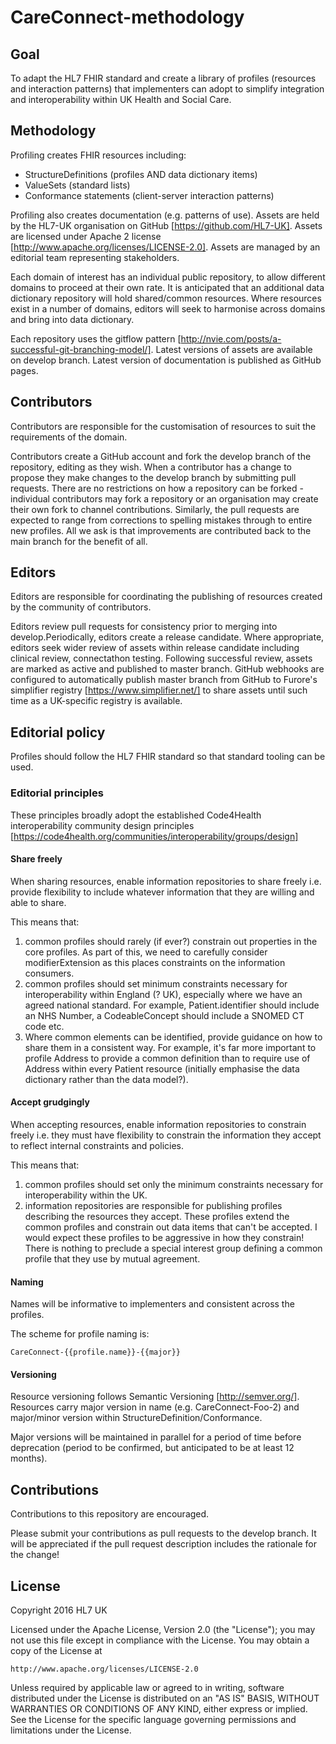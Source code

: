 # CareConnect-methodology

## Goal
To adapt the HL7 FHIR standard and create a library of profiles (resources and interaction patterns) that implementers can adopt to simplify integration and interoperability within UK Health and Social Care.

## Methodology
Profiling creates FHIR resources including: 

- StructureDefinitions (profiles AND data dictionary items)
- ValueSets (standard lists)
- Conformance statements (client-server interaction patterns)

Profiling also creates documentation (e.g. patterns of use). Assets are held by the HL7-UK organisation on GitHub [https://github.com/HL7-UK]. Assets are licensed under Apache 2 license [http://www.apache.org/licenses/LICENSE-2.0]. Assets are managed by an editorial team representing stakeholders.

Each domain of interest has an individual public repository, to allow different domains to proceed at their own rate. It is anticipated that an additional data dictionary repository will hold shared/common resources. Where resources exist in a number of domains, editors will seek to harmonise across domains and bring into data dictionary.

Each repository uses the gitflow pattern [http://nvie.com/posts/a-successful-git-branching-model/]. Latest versions of assets are available on develop branch. Latest version of documentation is published as GitHub pages.

## Contributors
Contributors are responsible for the customisation of resources to suit the requirements of the domain.

Contributors create a GitHub account and fork the develop branch of the repository, editing as they wish. When a contributor has a change to propose they make changes to the develop branch by submitting pull requests. There are no restrictions on how a repository can be forked - individual contributors may fork a repository or an organisation may create their own fork to channel contributions. Similarly, the pull requests are expected to range from corrections to spelling mistakes through to entire new profiles. All we ask is that improvements are contributed back to the main branch for the benefit of all.

## Editors
Editors are responsible for coordinating the publishing of resources created by the community of contributors.

Editors review pull requests for consistency prior to merging into develop.Periodically, editors create a release candidate. Where appropriate, editors seek wider review of assets within release candidate including clinical review, connectathon testing. Following successful review, assets are marked as active and published to master branch. GitHub webhooks are configured to automatically publish master branch from GitHub to Furore's simplifier registry [https://www.simplifier.net/] to share  assets until such time as a UK-specific registry is available.

## Editorial policy
Profiles should follow the HL7 FHIR standard so that standard tooling can be used.

### Editorial principles
These principles broadly adopt the established Code4Health interoperability community design principles [https://code4health.org/communities/interoperability/groups/design]

#### Share freely
When sharing resources, enable information repositories to share freely i.e. provide flexibility to include whatever information that they are willing and able to share.

This means that:

1. common profiles should rarely (if ever?) constrain out properties in the core profiles. As part of this, we need to carefully consider modifierExtension as this places constraints on the information consumers.
2. common profiles should set minimum constraints necessary for interoperability within England (? UK), especially where we have an agreed national standard. For example, Patient.identifier should include an NHS Number, a CodeableConcept should include a SNOMED  CT code etc.
3. Where common elements can be identified, provide guidance on how to share them in a consistent way. For example, it's far more important to profile Address to provide a common definition than to require use of Address within every Patient resource (initially emphasise the data dictionary rather than the data model?).

#### Accept grudgingly
When accepting resources, enable information repositories to constrain freely i.e. they must have flexibility to constrain the information they accept to reflect internal constraints and policies.

This means that:

1. common profiles should set only the minimum constraints necessary for interoperability within the UK.
2. information repositories are responsible for publishing profiles describing the resources they accept. These profiles extend the common profiles and constrain out data items that can't be accepted. I would expect these profiles to be aggressive in how they constrain! There is nothing to preclude a special interest group defining a common profile that they use by mutual agreement.

#### Naming
Names will be informative to implementers and consistent across the profiles.

The scheme for profile naming is:

    CareConnect-{{profile.name}}-{{major}}

#### Versioning
Resource versioning follows Semantic Versioning [http://semver.org/]. Resources carry major version in name (e.g. CareConnect-Foo-2) and major/minor version within StructureDefinition/Conformance. 

Major versions will be maintained in parallel for a period of time before deprecation (period to be confirmed, but anticipated to be at least 12 months).

## Contributions
Contributions to this repository are encouraged.

Please submit your contributions as pull requests to the develop branch. It will be appreciated if the pull request description includes the rationale for the change!

## License
Copyright 2016 HL7 UK

Licensed under the Apache License, Version 2.0 (the "License");
you may not use this file except in compliance with the License.
You may obtain a copy of the License at

    http://www.apache.org/licenses/LICENSE-2.0

Unless required by applicable law or agreed to in writing, software
distributed under the License is distributed on an "AS IS" BASIS,
WITHOUT WARRANTIES OR CONDITIONS OF ANY KIND, either express or implied.
See the License for the specific language governing permissions and
limitations under the License.
